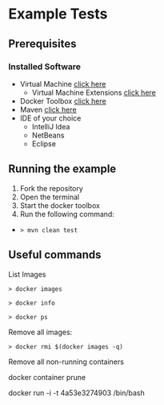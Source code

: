# Example Tests

## Prerequisites

### Installed Software

* Virtual Machine [click here](https://www.virtualbox.org/wiki/Downloads)
  * Virtual Machine Extensions [click here](http://download.virtualbox.org/virtualbox/5.1.22/Oracle_VM_VirtualBox_Extension_Pack-5.1.22-115126.vbox-extpack)
* Docker Toolbox [click here](https://www.docker.com/products/docker-toolbox)
* Maven [click here](http://maven.apache.org)
* IDE of your choice
  * IntelliJ Idea
  * NetBeans
  * Eclipse
  
## Running the example

1. Fork the repository
1. Open the terminal
1. Start the docker toolbox
1. Run the following command:
  * ```> mvn clean test```



## Useful commands

List Images

```> docker images```

```> docker info```

```> docker ps```

Remove all images:

```> docker rmi $(docker images -q)```

Remove all non-running containers

docker container prune 

docker run -i -t 4a53e3274903 /bin/bash
